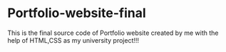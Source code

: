 # Portfolio-website-final
This is the final source code of Portfolio website created by me with the help of HTML,CSS as my university project!!!
